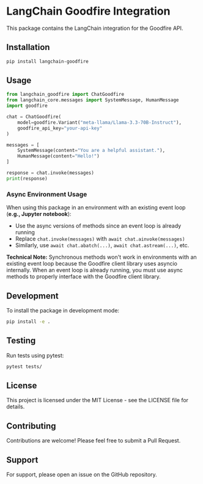 # LangChain Goodfire Integration

This package contains the LangChain integration for the Goodfire API.

## Installation

```bash
pip install langchain-goodfire
```

## Usage

```python
from langchain_goodfire import ChatGoodfire
from langchain_core.messages import SystemMessage, HumanMessage
import goodfire

chat = ChatGoodfire(
    model=goodfire.Variant("meta-llama/Llama-3.3-70B-Instruct"),
    goodfire_api_key="your-api-key"
)

messages = [
    SystemMessage(content="You are a helpful assistant."),
    HumanMessage(content="Hello!")
]

response = chat.invoke(messages)
print(response)
```

### Async Environment Usage

When using this package in an environment with an existing event loop (**e.g., Jupyter notebook**):
- Use the async versions of methods since an event loop is already running
- Replace `chat.invoke(messages)` with `await chat.ainvoke(messages)`
- Similarly, use `await chat.abatch(...)`, `await chat.astream(...)`, etc.

**Technical Note:** Synchronous methods won't work in environments with an existing event loop because the Goodfire client library uses asyncio internally. When an event loop is already running, you must use async methods to properly interface with the Goodfire client library.

## Development

To install the package in development mode:

```bash
pip install -e .
```

## Testing

Run tests using pytest:

```bash
pytest tests/
```

## License

This project is licensed under the MIT License - see the LICENSE file for details.

## Contributing

Contributions are welcome! Please feel free to submit a Pull Request.

## Support

For support, please open an issue on the GitHub repository.
